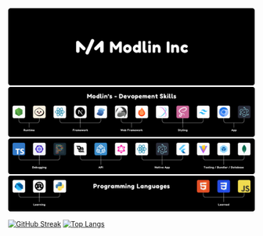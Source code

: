 <img src="modlin.png" alt="Modlin Inc"/>

<img src="skills.png" alt="Modlin's Devlopment Skills"/>

<img src="others.png" alt="Others"/>

<img src="lang.png" alt="Programming Languages"/>

[![GitHub Streak](https://github-readme-streak-stats.herokuapp.com?user=modlin-dev&border_radius=5)](https://git.io/streak-stats) [![Top Langs](https://github-readme-stats.vercel.app/api/top-langs/?username=modlin-dev&layout=compact)](https://github.com/anuraghazra/github-readme-stats)
